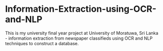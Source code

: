 # Information-Extraction-using-OCR-and-NLP
This is my university final year project at University of Moratuwa, Sri Lanka - information extraction from newspaper classifieds using OCR and NLP techniques to construct a database.
